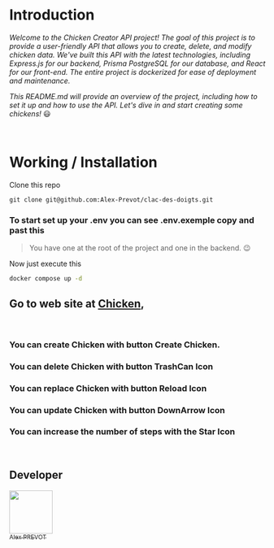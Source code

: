 # **Introduction**

*Welcome to the Chicken Creator API project! The goal of this project is to provide a user-friendly API that allows you to create, delete, and modify chicken data. We've built this API with the latest technologies, including Express.js for our backend, Prisma PostgreSQL for our database, and React for our front-end. The entire project is dockerized for ease of deployment and maintenance.*

*This README.md will provide an overview of the project, including how to set it up and how to use the API. Let's dive in and start creating some chickens!* :smiley:

<br/>

# **Working** / **Installation**

Clone this repo

```
git clone git@github.com:Alex-Prevot/clac-des-doigts.git
```

### To start set up your **.env** you can see **.env.exemple** copy and past this

> You have one at the root of the project and one in the backend. :wink:

Now just execute this
```bash
docker compose up -d
```

## Go to web site at [Chicken](http://localhost:8081),
<br/>

### You can create Chicken with button **Create Chicken**.

### You can delete Chicken with button **TrashCan Icon**

### You can replace Chicken with button **Reload Icon**

### You can update Chicken with button **DownArrow Icon**

### You can increase the number of steps with the **Star Icon** 
<br/>


## Developer

[<img src="https://github.com/Alex-Prevot.png?size=85" width=85><br><sub>Alex PREVOT</sub>](https://github.com/Alex-Prevot)
